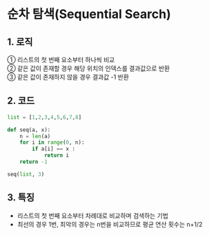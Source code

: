 # 순차 탐색(Sequential Search)
## 1. 로직
① 리스트의 첫 번째 요소부터 하나씩 비교  
② 같은 값이 존재할 경우 해당 위치의 인덱스를 결과값으로 반환  
③ 같은 값이 존재하지 않을 경우 결과값 -1 반환  
## 2. 코드
~~~python
list = [1,2,3,4,5,6,7,8]

def seq(a, x):
    n = len(a)
    for i in range(0, n):
        if a[i] == x :
            return i
    return -1

seq(list, 3)
~~~
## 3. 특징
- 리스트의 첫 번째 요소부터 차례대로 비교하며 검색하는 기법
- 최선의 경우 1번, 최악의 경우는 n번을 비교하므로 평균 연산 횟수는 n+1/2  
